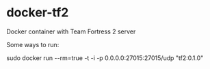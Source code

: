 docker-tf2
==========

Docker container with Team Fortress 2 server

Some ways to run:

sudo docker run --rm=true -t -i -p 0.0.0.0:27015:27015/udp "tf2:0.1.0"
